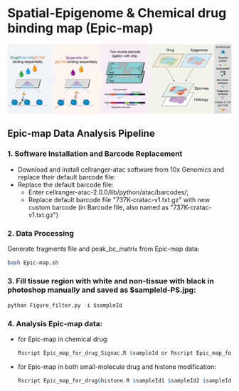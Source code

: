 # Spatial-Epigenome & Chemical drug binding map (Epic-map)
![image](https://github.com/jiangfuqing/Epic-map/blob/main/Epic-map.jpg)

## Epic-map Data Analysis Pipeline
### 1. Software Installation and Barcode Replacement
- Download and install cellranger-atac software from 10x Genomics and replace their default barcode file:
- Replace the default barcode file:
  - Enter cellranger-atac-2.0.0/lib/python/atac/barcodes/;
  - Replace default barcode file "737K-cratac-v1.txt.gz" with new custom barcode (in Barcode file, also named as "737K-cratac-v1.txt.gz")
### 2. Data Processing
Generate fragments file and peak_bc_matrix from Epic-map data:
```bash
bash Epic-map.sh
```
### 3. Fill tissue region with white and non-tissue with black in photoshop manually and saved as $sampleId-PS.jpg:
```python
python Figure_filter.py -i $sampleId
```
### 4. Analysis Epic-map data:
- for Epic-map in chemical drug:
   ```R
   Rscript Epic_map_for_drug_Signac.R $sampleId or Rscript Epic_map_for_drug_ArchR.R $sampleId
   ```
- for Epic-map in both small-molecule drug and histone modification:
   ```R
   Rscript Epic_map_for_drug&histone.R $sampleId1 $sampleId2 $sampleId1 $modality1 $modality2
   ```
